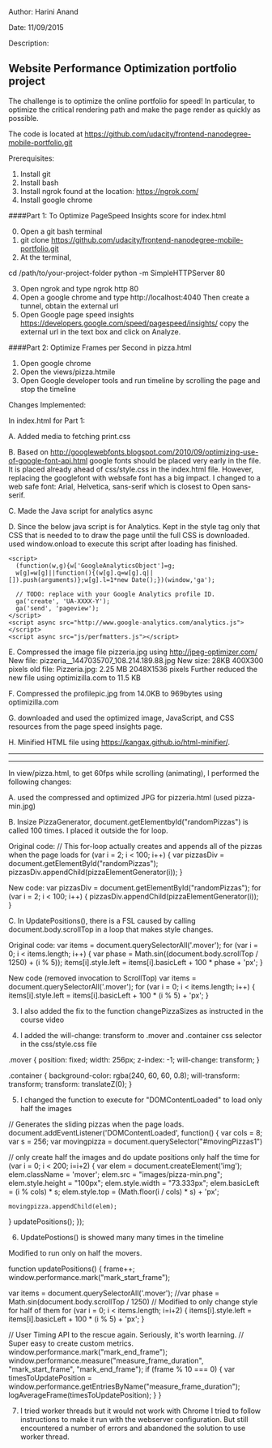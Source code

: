 Author: Harini Anand

Date: 11/09/2015

Description: 
## Website Performance Optimization portfolio project

The challenge is to optimize the online portfolio for speed! In particular, to optimize the critical rendering path and make the page render as quickly as possible.

The code is located at https://github.com/udacity/frontend-nanodegree-mobile-portfolio.git

Prerequisites:

1. Install git
2. Install bash
3. Install ngrok found at the location: https://ngrok.com/
4. Install google chrome 

####Part 1: To Optimize PageSpeed Insights score for index.html

0. Open a git bash terminal
1. git clone https://github.com/udacity/frontend-nanodegree-mobile-portfolio.git
2. At the terminal,

  cd /path/to/your-project-folder
  python -m SimpleHTTPServer 80

3. Open ngrok and type ngrok http 80
4. Open a google chrome and type http://localhost:4040 
   Then create a tunnel, obtain the external url
5. Open Google page speed insights https://developers.google.com/speed/pagespeed/insights/
   copy the external url in the text box and click on Analyze.


####Part 2: Optimize Frames per Second in pizza.html

1. Open google chrome
2. Open the views/pizza.htmile
3. Open Google developer tools and run timeline by scrolling the page and stop the timeline


Changes Implemented:


In index.html for Part 1:

A. Added media to fetching print.css
 <link href="css/print.css" rel="stylesheet" media="print">

B. Based on http://googlewebfonts.blogspot.com/2010/09/optimizing-use-of-google-font-api.html
google fonts should be placed very early in the file. It is placed already ahead of css/style.css in the index.html file.
However, replacing the googlefont with websafe font has a big impact.
I changed to a web safe font: Arial, Helvetica, sans-serif which is closest to Open sans-serif.


C. Made the Java script for analytics async 
<script async src="http://www.google-analytics.com/analytics.js"></script>

D. Since the below java script is for Analytics. Kept in the style tag only that CSS that is needed to 
to draw the page until the full CSS is downloaded.
used window.onload to execute this script after loading has finished.


    <script>
      (function(w,g){w['GoogleAnalyticsObject']=g;
      w[g]=w[g]||function(){(w[g].q=w[g].q||[]).push(arguments)};w[g].l=1*new Date();})(window,'ga');

      // TODO: replace with your Google Analytics profile ID.
      ga('create', 'UA-XXXX-Y');
      ga('send', 'pageview');
    </script>
    <script async src="http://www.google-analytics.com/analytics.js"></script>
    <script async src="js/perfmatters.js"></script>
  </head>

E. Compressed the image file pizzeria.jpg using http://jpeg-optimizer.com/
   New file: pizzeria__1447035707_108.214.189.88.jpg New size: 28KB 400X300 pixels
   old file: Pizzeria.jpg: 2.25 MB 2048X1536 pixels
   Further reduced the new file using optimizilla.com to 11.5 KB

F. Compressed the profilepic.jpg from 14.0KB to 969bytes using optimizilla.com
 
G. downloaded and used the optimized image, JavaScript, and CSS resources from the page speed insights page.

H. Minified HTML file using https://kangax.github.io/html-minifier/.


------------------------------------------------------------------------------------------------------------------------
------------------------------------------------------------------------------------------------------------------------

 In view/pizza.html, to get 60fps while scrolling (animating), I performed the following changes:

A. used the compressed and optimized JPG for pizzeria.html (used pizza-min.jpg)

B. Insize PizzaGenerator, document.getElementbyId("randomPizzas") is called 100 times.
 I placed it outside the for loop.

  Original code:
 // This for-loop actually creates and appends all of the pizzas when the page loads
for (var i = 2; i < 100; i++) {
  var pizzasDiv = document.getElementById("randomPizzas");
  pizzasDiv.appendChild(pizzaElementGenerator(i));
}

 
 New code:
 var pizzasDiv = document.getElementById("randomPizzas");
for (var i = 2; i < 100; i++) {
  pizzasDiv.appendChild(pizzaElementGenerator(i));
}


C. In UpdatePositions(), there is a FSL caused by calling document.body.scrollTop
 in a loop that makes style changes. 

 Original code:
 var items = document.querySelectorAll('.mover');
  for (var i = 0; i < items.length; i++) {
    var phase = Math.sin((document.body.scrollTop / 1250) + (i % 5));
    items[i].style.left = items[i].basicLeft + 100 * phase + 'px';
  }

  New code (removed invocation to ScrollTop)
  var items = document.querySelectorAll('.mover');
  for (var i = 0; i < items.length; i++) {
    items[i].style.left = items[i].basicLeft + 100 * (i % 5) + 'px';
  } 

 3. I also added the fix to the function changePizzaSizes as instructed in the course video

 4. I added the will-change: transform to .mover and .container css selector in the css/style.css file

 .mover {
  position: fixed;
  width: 256px;
  z-index: -1;
  will-change: transform;
}

.container {
  background-color: rgba(240, 60, 60, 0.8);
  will-transform: transform;
  transform: translateZ(0);
}

 5. I changed the function to execute for "DOMContentLoaded" to load only half the images

  // Generates the sliding pizzas when the page loads.
  document.addEventListener('DOMContentLoaded', function() {
  var cols = 8;
  var s = 256;
  var movingpizza = document.querySelector("#movingPizzas1")
  
  // only create half the images and do update positions only half the time
  for (var i = 0; i < 200; i=i+2) {
    var elem = document.createElement('img');
    elem.className = 'mover';
    elem.src = "images/pizza-min.png";
    elem.style.height = "100px";
    elem.style.width = "73.333px";
    elem.basicLeft = (i % cols) * s;
    elem.style.top = (Math.floor(i / cols) * s) + 'px';

    movingpizza.appendChild(elem);
  } 
      updatePositions();
  });

6. UpdatePostions() is showed many many times in the timeline

Modified to run only on half the movers.

function updatePositions() {
  frame++;
  window.performance.mark("mark_start_frame");

  var items = document.querySelectorAll('.mover');
  //var phase = Math.sin(document.body.scrollTop / 1250)
  // Modified to only change style for half of them
  for (var i = 0; i < items.length; i=i+2) {
    items[i].style.left = items[i].basicLeft + 100 * (i % 5) + 'px';
  } 

  // User Timing API to the rescue again. Seriously, it's worth learning.
  // Super easy to create custom metrics.
  window.performance.mark("mark_end_frame");
  window.performance.measure("measure_frame_duration", "mark_start_frame", "mark_end_frame");
  if (frame % 10 === 0) {
    var timesToUpdatePosition = window.performance.getEntriesByName("measure_frame_duration");
    logAverageFrame(timesToUpdatePosition);
  }
}

7. I tried worker threads but it would not work with Chrome
I tried to follow instructions to make it run with the webserver configuration.
But still encountered a number of errors and abandoned the solution to use worker thread.
